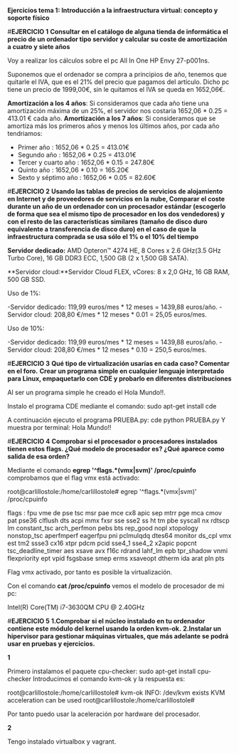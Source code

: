 **Ejercicios tema 1: Introducción a la infraestructura virtual: concepto y soporte físico**

#**EJERCICIO 1**
**Consultar en el catálogo de alguna tienda de informática el precio de un ordenador tipo servidor y calcular su coste de amortización a cuatro y siete años**

Voy a realizar los cálculos sobre el pc All In One HP Envy 27-p001ns.

Suponemos que el ordenador se compra a principios de año, tenemos que quitarle el IVA, que es el 21% del precio que pagamos del artículo. Dicho pc tiene un precio de 1999,00€, sin le quitamos el IVA se queda en 1652,06€.

**Amortización a los 4 años**: Si consideramos que cada año tiene una amortización máxima de un 25%, el servidor nos costaria 1652,06 * 0.25 = 413.01 € cada año.
**Amortización a los 7 años**: Si consideramos que se amortiza más los primeros años y menos los últimos años, por cada año tendriamos:
- Primer año : 1652,06 * 0.25 = 413.01€
- Segundo año : 1652,06 * 0.25 = 413.01€
- Tercer y cuarto año : 1652,06 * 0.15 = 247.80€
- Quinto año : 1652,06 * 0.10 = 165.20€
- Sexto y séptimo año : 1652,06 * 0.05 = 82.60€


#**EJERCICIO 2**
**Usando las tablas de precios de servicios de alojamiento en Internet y de proveedores de servicios en la nube, Comparar el coste durante un año de un ordenador con un procesador estándar (escogerlo de forma que sea el mismo tipo de procesador en los dos vendedores) y con el resto de las características similares (tamaño de disco duro equivalente a transferencia de disco duro) en el caso de que la infraestructura comprada se usa sólo el 1% o el 10% del tiempo**

**Servidor dedicado:** AMD Opteron™ 4274 HE, 8 Cores x 2.6 GHz(3.5 GHz Turbo Core), 16 GB DDR3 ECC, 1,500 GB (2 x 1,500 GB SATA).

**Servidor cloud:**Servidor Cloud FLEX, vCores: 8 x 2,0 GHz, 16 GB RAM, 500 GB SSD.

Uso de 1%:

-Servidor dedicado: 119,99 euros/mes * 12 meses = 1439,88 euros/año.
-Servidor cloud: 208,80 €/mes * 12 meses * 0.01 = 25,05 euros/mes.

Uso de 10%:

-Servidor dedicado: 119,99 euros/mes * 12 meses = 1439,88 euros/año.
-Servidor cloud: 208,80 €/mes * 12 meses * 0.10 = 250,5 euros/mes.

#**EJERCICIO 3**
**Qué tipo de virtualización usarías en cada caso? Comentar en el foro.**
**Crear un programa simple en cualquier lenguaje interpretado para Linux, empaquetarlo con CDE y probarlo en diferentes distribuciones**

Al ser un programa simple he creado el Hola Mundo!!.

Instalo el programa CDE mediante el comando: sudo apt-get install cde

A continuación ejecuto el programa PRUEBA.py: cde python PRUEBA.py
Y muestra por terminal: Hola Mundo!!


#**EJERCICIO 4**
**Comprobar si el procesador o procesadores instalados tienen estos flags. ¿Qué modelo de procesador es? ¿Qué aparece como salida de esa orden?**

Mediante el comando **egrep '^flags.*(vmx|svm)' /proc/cpuinfo** comprobamos que el flag vmx está activado:

root@carlillostole:/home/carlillostole# egrep '^flags.*(vmx|svm)' /proc/cpuinfo

flags		: fpu vme de pse tsc msr pae mce cx8 apic sep mtrr pge mca cmov pat pse36 clflush dts acpi mmx fxsr sse sse2 ss ht tm pbe syscall nx rdtscp lm constant_tsc arch_perfmon pebs bts rep_good nopl xtopology nonstop_tsc aperfmperf eagerfpu pni pclmulqdq dtes64 monitor ds_cpl vmx est tm2 ssse3 cx16 xtpr pdcm pcid sse4_1 sse4_2 x2apic popcnt tsc_deadline_timer aes xsave avx f16c rdrand lahf_lm epb tpr_shadow vnmi flexpriority ept vpid fsgsbase smep erms xsaveopt dtherm ida arat pln pts

Flag vmx activado, por tanto es posible la virtualización.

Con el comando **cat /proc/cpuinfo** vemos el modelo de procesador de mi pc:

Intel(R) Core(TM) i7-3630QM CPU @ 2.40GHz


#**EJERCICIO 5**
**1.Comprobar si el núcleo instalado en tu ordenador contiene este módulo del kernel usando la orden kvm-ok.**
**2.Instalar un hipervisor para gestionar máquinas virtuales, que más adelante se podrá usar en pruebas y ejercicios.**

**1**

Primero instalamos el paquete cpu-checker: sudo apt-get install cpu-checker
Introducimos el comando kvm-ok y la respuesta es:

root@carlillostole:/home/carlillostole# kvm-ok
INFO: /dev/kvm exists
KVM acceleration can be used
root@carlillostole:/home/carlillostole# 

Por tanto puedo usar la aceleración por hardware del procesador.

**2**

Tengo instalado virtualbox y vagrant.


















   




